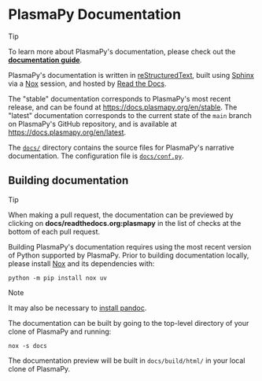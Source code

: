 # PlasmaPy Documentation

> [!TIP]
> To learn more about PlasmaPy's documentation, please check out the
> [**documentation guide**].

PlasmaPy's documentation is written in [reStructuredText], built using
[Sphinx] via a [Nox] session, and hosted by [Read the Docs].

The "stable" documentation corresponds to PlasmaPy's most recent
release, and can be found at https://docs.plasmapy.org/en/stable. The
"latest" documentation corresponds to the current state of the `main`
branch on PlasmaPy's GitHub repository, and is available at
https://docs.plasmapy.org/en/latest.

The [`docs/`] directory contains the source files for PlasmaPy's
narrative documentation. The configuration file is [`docs/conf.py`].

## Building documentation

> [!TIP]
> When making a pull request, the documentation can be previewed by
> clicking on **docs/readthedocs.org:plasmapy** in the list of checks
> at the bottom of each pull request.

Building PlasmaPy's documentation requires using the most recent version
of Python supported by PlasmaPy. Prior to building documentation
locally, please install [Nox] and its dependencies with:

```shell
python -m pip install nox uv
```

> [!NOTE]
> It may also be necessary to [install pandoc].

The documentation can be built by going to the top-level directory of
your clone of PlasmaPy and running:

```shell
nox -s docs
```

The documentation preview will be built in `docs/build/html/` in your
local clone of PlasmaPy.

[**documentation guide**]: https://docs.plasmapy.org/en/latest/contributing/doc_guide.html
[install pandoc]: https://pandoc.org/installing.html
[nox]: https://nox.thea.codes
[read the docs]: https://about.readthedocs.com
[restructuredtext]: https://www.sphinx-doc.org/en/master/usage/restructuredtext/basics.html#rst-primer
[sphinx]: https://www.sphinx-doc.org
[`docs/conf.py`]: conf.py
[`docs/`]: .

